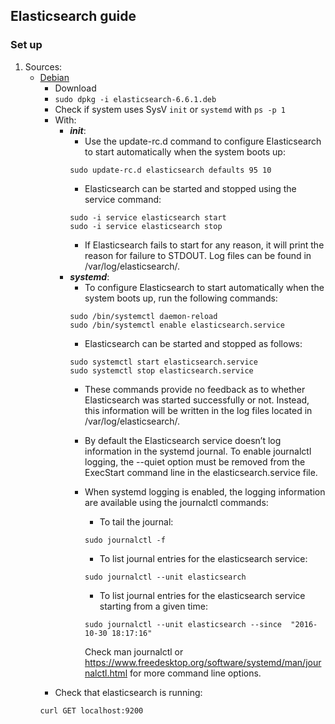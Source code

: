 ## Elasticsearch guide

### Set up
1. Sources:
    * [Debian](https://www.elastic.co/guide/en/elasticsearch/reference/current/deb.html)
        * Download
        * ```sudo dpkg -i elasticsearch-6.6.1.deb```
        * Check if system uses SysV ```init``` or ```systemd``` with ```ps -p 1```
        * With:
            * ***init***:
                * Use the update-rc.d command to configure Elasticsearch to start automatically when the system boots up:
                ```
                sudo update-rc.d elasticsearch defaults 95 10
                ```
                * Elasticsearch can be started and stopped using the service command:
                ```
                sudo -i service elasticsearch start
                sudo -i service elasticsearch stop
                ```
                * If Elasticsearch fails to start for any reason, it will print the reason for failure to STDOUT. Log files can be found in /var/log/elasticsearch/.
            * ***systemd***:
                *  To configure Elasticsearch to start automatically when the system boots up, run the following commands:
                ```
                sudo /bin/systemctl daemon-reload
                sudo /bin/systemctl enable elasticsearch.service
                ```
                * Elasticsearch can be started and stopped as follows:
                ```
                sudo systemctl start elasticsearch.service
                sudo systemctl stop elasticsearch.service
                ```
                * These commands provide no feedback as to whether Elasticsearch was started successfully or not. Instead, this information will be written in the log files located in /var/log/elasticsearch/.

                * By default the Elasticsearch service doesn’t log information in the systemd journal. To enable journalctl logging, the --quiet option must be removed from the ExecStart command line in the elasticsearch.service file.

                * When systemd logging is enabled, the logging information are available using the journalctl commands:
                    * To tail the journal:
                    ```
                    sudo journalctl -f
                    ```
                    * To list journal entries for the elasticsearch service:
                    ```
                    sudo journalctl --unit elasticsearch
                    ```
                    * To list journal entries for the elasticsearch service starting from a given time:
                    ```
                    sudo journalctl --unit elasticsearch --since  "2016-10-30 18:17:16"
                    ````
                    Check man journalctl or https://www.freedesktop.org/software/systemd/man/journalctl.html for more command line options.
        * Check that elasticsearch is running:
        ```
        curl GET localhost:9200
        ```
